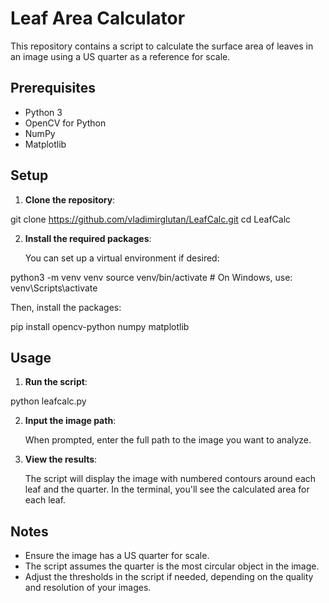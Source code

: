# Leaf Area Calculator

This repository contains a script to calculate the surface area of leaves in an image using a US quarter as a reference for scale.

## Prerequisites

- Python 3
- OpenCV for Python
- NumPy
- Matplotlib

## Setup

1. **Clone the repository**:

git clone https://github.com/vladimirglutan/LeafCalc.git
cd LeafCalc


2. **Install the required packages**:

   You can set up a virtual environment if desired:

python3 -m venv venv
source venv/bin/activate # On Windows, use: venv\Scripts\activate


   Then, install the packages:

pip install opencv-python numpy matplotlib


## Usage

1. **Run the script**:

python leafcalc.py


2. **Input the image path**:

   When prompted, enter the full path to the image you want to analyze.

3. **View the results**:

   The script will display the image with numbered contours around each leaf and the quarter. In the terminal, you'll see the calculated area for each leaf.

## Notes

- Ensure the image has a US quarter for scale.
- The script assumes the quarter is the most circular object in the image.
- Adjust the thresholds in the script if needed, depending on the quality and resolution of your images.
